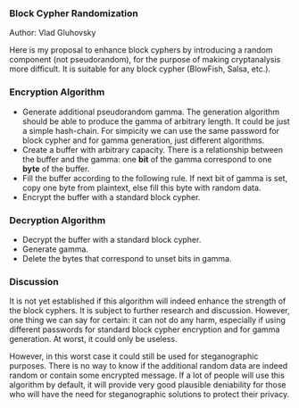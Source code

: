 ### Block Cypher Randomization

Author: Vlad Gluhovsky

Here is my proposal to enhance block cyphers by introducing a random component (not pseudorandom), for the purpose of making cryptanalysis more difficult. It is suitable for any block cypher (BlowFish, Salsa, etc.).

### Encryption Algorithm

- Generate additional pseudorandom gamma. The generation algorithm should be able to produce the gamma of arbitrary length. It could be just a simple hash-chain. For simpicity we can use the same password for block cypher and for gamma generation, just different algorithms.
- Create a buffer with arbitrary capacity. There is a relationship between the buffer and the gamma: one **bit** of the gamma correspond to one **byte** of the buffer.
- Fill the buffer according to the following rule. If next bit of gamma is set, copy one byte from plaintext, else fill this byte with random data.
- Encrypt the buffer with a standard block cypher.

### Decryption Algorithm

- Decrypt the buffer with a standard block cypher.
- Generate gamma.
- Delete the bytes that correspond to unset bits in gamma.

### Discussion

It is not yet established if this algorithm will indeed enhance the strength of the block cyphers. It is subject to further research and discussion. However, one thing we can say for certain: it can not do any harm, especially if using different passwords for standard block cypher encryption and for gamma generation. At worst, it could only be useless. 

However, in this worst case it could still be used for steganographic purposes. There is no way to know if the additional random data are indeed random or contain some encrypted message. If a lot of people will use this algorithm by default, it will provide very good plausible deniability for those who will have the need for steganographic solutions to protect their privacy.
